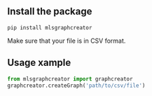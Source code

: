 ## Install the package
```
pip install mlsgraphcreator
```
Make sure that your file is in CSV format.

## Usage xample
``` python
from mlsgraphcreator import graphcreator
graphcreator.createGraph('path/to/csv/file')
```
